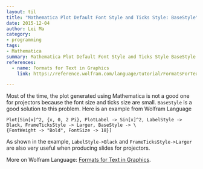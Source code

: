```yaml
---
layout: til
title: "Mathematica Plot Default Font Style and Ticks Style: BaseStyle"
date: 2015-12-04
author: Lei Ma
category:
- programming
tags:
- Mathematica
summary: Mathematica Plot Default Font Style and Ticks Style BaseStyle
references:
  - name: Formats for Text in Graphics
    link: https://reference.wolfram.com/language/tutorial/FormatsForTextInGraphics.html

---
```


Most of the time, the plot generated using Mathematica is not a good one for projectors because the font size and ticks size are small. `BaseStyle` is a good solution to this problem. Here is an example from Wolfram Language

```
Plot[Sin[x]^2, {x, 0, 2 Pi}, PlotLabel -> Sin[x]^2, LabelStyle -> Black, FrameTicksStyle -> Larger, BaseStyle -> \
{FontWeight -> "Bold", FontSize -> 18}]
```

As shown in the example, `LabelStyle->Black` and `FrameTicksStyle->Larger` are also very useful when producing slides for projectors.

More on Wolfram Language: [Formats for Text in Graphics](https://reference.wolfram.com/language/tutorial/FormatsForTextInGraphics.html).
